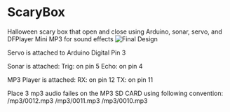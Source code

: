 # ScaryBox
Halloween scary box that open and close using Arduino, sonar, servo, and DFPlayer Mini MP3 for sound effects
![Final Design](https://user-images.githubusercontent.com/17787738/196847660-605bfb53-70fe-4b85-85c0-9b390bb5c413.png)

Servo is attached to Arduino Digital Pin 3

Sonar is attached:
  Trig: on pin 5
  Echo: on pin 4

MP3 Player is attached:
  RX: on pin 12
  TX: on pin 11
  
  Place 3 mp3 audio failes on the MP3 SD CARD using following convention:
  /mp3/0012.mp3
  /mp3/0011.mp3
  /mp3/0010.mp3
  
  
  

